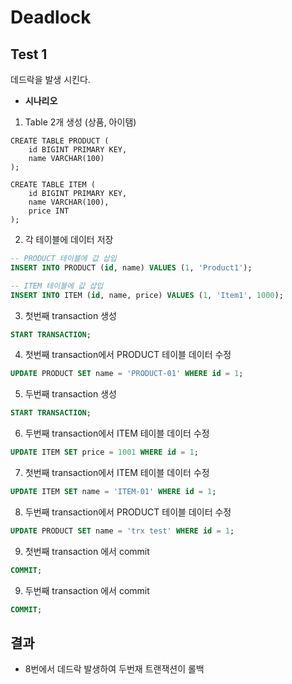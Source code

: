 # Deadlock

## Test 1
데드락을 발생 시킨다.

- **시나리오**
1. Table 2개 생성 (상품, 아이탬)
```shell
CREATE TABLE PRODUCT (
    id BIGINT PRIMARY KEY,
    name VARCHAR(100)
);

CREATE TABLE ITEM (
    id BIGINT PRIMARY KEY,
    name VARCHAR(100),
    price INT
);
```

2. 각 테이블에 데이터 저장
```sql
-- PRODUCT 테이블에 값 삽입
INSERT INTO PRODUCT (id, name) VALUES (1, 'Product1');

-- ITEM 테이블에 값 삽입
INSERT INTO ITEM (id, name, price) VALUES (1, 'Item1', 1000);
```

3. 첫번째 transaction 생성
```sql
START TRANSACTION;
```
4. 첫번째 transaction에서 PRODUCT 테이블 데이터 수정
```sql
UPDATE PRODUCT SET name = 'PRODUCT-01' WHERE id = 1;
```
5. 두번째 transaction 생성
```sql
START TRANSACTION;
```
6. 두번째 transaction에서 ITEM 테이블 데이터 수정
```sql
UPDATE ITEM SET price = 1001 WHERE id = 1;
```
7. 첫번째 transaction에서 ITEM 테이블 데이터 수정
```sql
UPDATE ITEM SET name = 'ITEM-01' WHERE id = 1;
```
8. 두번째 transaction에서 PRODUCT 테이블 데이터 수정
```sql
UPDATE PRODUCT SET name = 'trx test' WHERE id = 1;
```
9. 첫번째 transaction 에서 commit
```sql
COMMIT;
```
9. 두번째 transaction 에서 commit
```sql
COMMIT;
```

## 결과

- 8번에서 데드락 발생하여 두번재 트랜잭션이 롤백
